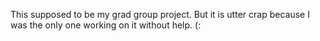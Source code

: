 This supposed to be my grad group project. But it is utter crap because I was the only one working on it without help. (:
